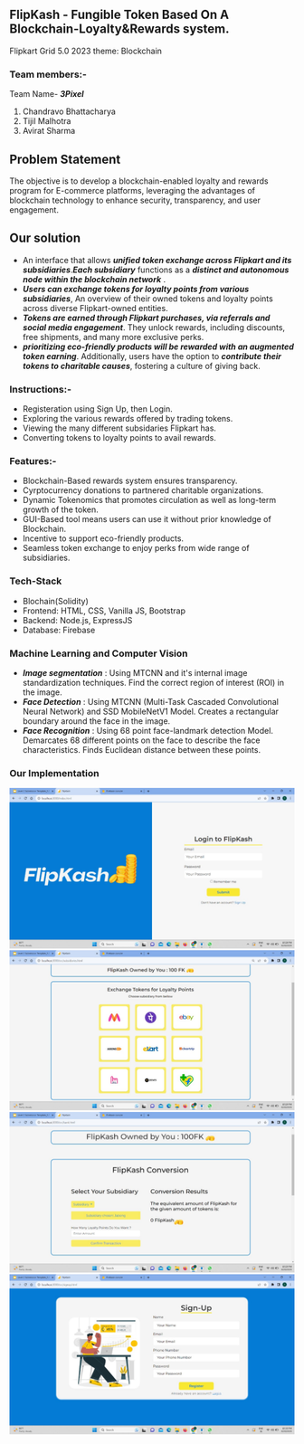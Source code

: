 ## FlipKash - Fungible Token Based On A Blockchain-Loyalty&Rewards system.
Flipkart Grid 5.0 2023 theme:  Blockchain

### Team members:-
Team Name- ***3Pixel***
1. Chandravo Bhattacharya
2. Tijil Malhotra
3. Avirat Sharma 

## Problem Statement
The objective is to develop a blockchain-enabled loyalty and rewards program for E-commerce
platforms, leveraging the advantages of blockchain technology to enhance security,
transparency, and user engagement.

## Our solution
- An interface that allows ***unified token exchange across Flipkart and its subsidiaries***.***Each subsidiary*** functions as a ***distinct and autonomous node within the blockchain network*** . 
- ***Users can exchange tokens for loyalty points from various subsidiaries***, An overview of their owned tokens and loyalty points across diverse Flipkart-owned entities.
- ***Tokens are earned through Flipkart purchases, via referrals and social media engagement***. They unlock rewards, including discounts, free shipments, and many more exclusive perks.
- ***prioritizing eco-friendly products will be rewarded with an augmented token earning***. Additionally, users have the option to ***contribute their tokens to charitable causes***, fostering a culture of giving back.
  
### Instructions:-
- Registeration using Sign Up, then Login.
- Exploring the various rewards offered by trading tokens. 
- Viewing the many different subsidaries Flipkart has.
- Converting tokens to loyalty points to avail rewards.

### Features:-
- Blockchain-Based rewards system ensures transparency.
- Cyrptocurrency donations to partnered charitable organizations.
- Dynamic Tokenomics that promotes circulation as well as long-term growth of the token.
- GUI-Based tool means users can use it without prior knowledge of Blockchain.
- Incentive to support eco-friendly products.
- Seamless token exchange to enjoy perks from wide range of subsidiaries.

### Tech-Stack
- Blochain(Solidity)
- Frontend: HTML, CSS, Vanilla JS, Bootstrap
- Backend: Node.js, ExpressJS
- Database: Firebase

### Machine Learning and Computer Vision
- ***Image segmentation*** : Using MTCNN and it's internal image standardization techniques. Find the correct region of interest (ROI) in the image. 
- ***Face Detection*** : Using MTCNN (Multi-Task Cascaded Convolutional Neural Network) and SSD MobileNetV1 Model. Creates a rectangular boundary around the face in the image.
- ***Face Recognition*** : Using 68 point face-landmark detection Model. Demarcates 68 different points on the face to describe the face characteristics. Finds Euclidean distance between these points.

### Our Implementation
<img src="public/images/implementation/ss1.jpg"> 
<img src="public/images/implementation/ss2.jpg"> 
<img src="public/images/implementation/ss3.jpg"> 
<img src="public/images/implementation/ss4.jpg"> 
